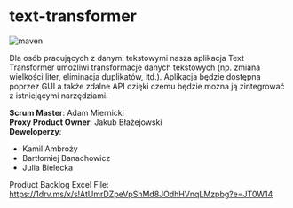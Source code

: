 # text-transformer

![maven](https://github.com/BartekBanachowicz/text-transformer/actions/workflows/maven.yml/badge.svg)

Dla osób pracujących z danymi tekstowymi nasza aplikacja Text Transformer umożliwi transformacje danych tekstowych (np. zmiana wielkości liter, eliminacja duplikatów, itd.). Aplikacja będzie dostępna poprzez GUI a także zdalne API dzięki czemu będzie można ją zintegrować z istniejącymi narzędziami.

**Scrum Master**: Adam Miernicki </br>
**Proxy Product Owner**: Jakub Błażejowski </br>
**Deweloperzy**:

- Kamil Ambroży
- Bartłomiej Banachowicz
- Julia Bielecka

Product Backlog Excel File:
https://1drv.ms/x/s!AtUmrDZpeVpShMd8JOdhHVnqLMzpbg?e=JT0W14
